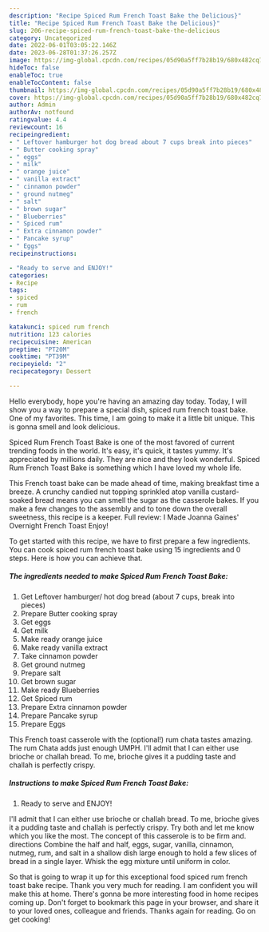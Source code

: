 ```yaml
---
description: "Recipe Spiced Rum French Toast Bake the Delicious}"
title: "Recipe Spiced Rum French Toast Bake the Delicious}"
slug: 206-recipe-spiced-rum-french-toast-bake-the-delicious
category: Uncategorized
date: 2022-06-01T03:05:22.146Z
date: 2023-06-28T01:37:26.257Z
image: https://img-global.cpcdn.com/recipes/05d90a5ff7b28b19/680x482cq70/spiced-rum-french-toast-bake-recipe-main-photo.jpg
hideToc: false
enableToc: true
enableTocContent: false
thumbnail: https://img-global.cpcdn.com/recipes/05d90a5ff7b28b19/680x482cq70/spiced-rum-french-toast-bake-recipe-main-photo.jpg
cover: https://img-global.cpcdn.com/recipes/05d90a5ff7b28b19/680x482cq70/spiced-rum-french-toast-bake-recipe-main-photo.jpg
author: Admin
authorAv: notfound
ratingvalue: 4.4
reviewcount: 16
recipeingredient:
- " Leftover hamburger hot dog bread about 7 cups break into pieces"
- " Butter cooking spray"
- " eggs"
- " milk"
- " orange juice"
- " vanilla extract"
- " cinnamon powder"
- " ground nutmeg"
- " salt"
- " brown sugar"
- " Blueberries"
- " Spiced rum"
- " Extra cinnamon powder"
- " Pancake syrup"
- " Eggs"
recipeinstructions:

- "Ready to serve and ENJOY!"
categories:
- Recipe
tags:
- spiced
- rum
- french

katakunci: spiced rum french 
nutrition: 123 calories
recipecuisine: American
preptime: "PT20M"
cooktime: "PT39M"
recipeyield: "2"
recipecategory: Dessert

---
```



Hello everybody, hope you're having an amazing day today. Today, I will show you a way to prepare a special dish, spiced rum french toast bake. One of my favorites. This time, I am going to make it a little bit unique. This is gonna smell and look delicious.

Spiced Rum French Toast Bake is one of the most favored of current trending foods in the world. It's easy, it's quick, it tastes yummy. It's appreciated by millions daily. They are nice and they look wonderful. Spiced Rum French Toast Bake is something which I have loved my whole life.

This French toast bake can be made ahead of time, making breakfast time a breeze. A crunchy candied nut topping sprinkled atop vanilla custard-soaked bread means you can smell the sugar as the casserole bakes. If you make a few changes to the assembly and to tone down the overall sweetness, this recipe is a keeper. Full review: I Made Joanna Gaines&#39; Overnight French Toast Enjoy!


To get started with this recipe, we have to first prepare a few ingredients. You can cook spiced rum french toast bake using 15 ingredients and 0 steps. Here is how you can achieve that.

<!--inarticleads1-->

##### The ingredients needed to make Spiced Rum French Toast Bake:

1. Get  Leftover hamburger/ hot dog bread (about 7 cups, break into pieces)
1. Prepare  Butter cooking spray
1. Get  eggs
1. Get  milk
1. Make ready  orange juice
1. Make ready  vanilla extract
1. Take  cinnamon powder
1. Get  ground nutmeg
1. Prepare  salt
1. Get  brown sugar
1. Make ready  Blueberries
1. Get  Spiced rum
1. Prepare  Extra cinnamon powder
1. Prepare  Pancake syrup
1. Prepare  Eggs


This French toast casserole with the (optional!) rum chata tastes amazing. The rum Chata adds just enough UMPH. I&#39;ll admit that I can either use brioche or challah bread. To me, brioche gives it a pudding taste and challah is perfectly crispy. 

<!--inarticleads2-->

##### Instructions to make Spiced Rum French Toast Bake:


1. Ready to serve and ENJOY!

I&#39;ll admit that I can either use brioche or challah bread. To me, brioche gives it a pudding taste and challah is perfectly crispy. Try both and let me know which you like the most. The concept of this casserole is to be firm and. directions Combine the half and half, eggs, sugar, vanilla, cinnamon, nutmeg, rum, and salt in a shallow dish large enough to hold a few slices of bread in a single layer. Whisk the egg mixture until uniform in color. 

So that is going to wrap it up for this exceptional food spiced rum french toast bake recipe. Thank you very much for reading. I am confident you will make this at home. There's gonna be more interesting food in home recipes coming up. Don't forget to bookmark this page in your browser, and share it to your loved ones, colleague and friends. Thanks again for reading. Go on get cooking!
